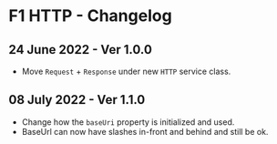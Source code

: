 # F1 HTTP - Changelog

## 24 June 2022 - Ver 1.0.0
 - Move `Request` + `Response` under new `HTTP` service class.

## 08 July 2022 - Ver 1.1.0
 - Change how the `baseUri` property is initialized and used.
 - BaseUrl can now have slashes in-front and behind and still be ok.